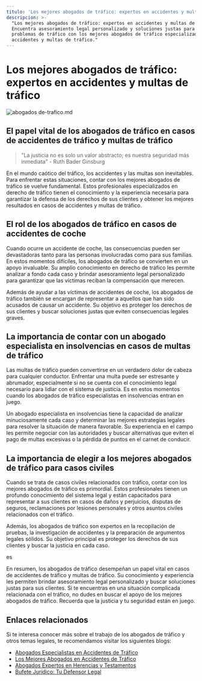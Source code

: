 ```yaml
---
titulo: 'Los mejores abogados de tráfico: expertos en accidentes y multas de tráfico'
descripcion: >-
  "Los mejores abogados de tráfico: expertos en accidentes y multas de tráfico -
  Encuentra asesoramiento legal personalizado y soluciones justas para tus
  problemas de tráfico con los mejores abogados de tráfico especializados en
  accidentes y multas de tráfico."
---
```


# Los mejores abogados de tráfico: expertos en accidentes y multas de tráfico

 ![abogados de-trafico.md](./img/abogados-de-trafico-1.webp)

## El papel vital de los abogados de tráfico en casos de accidentes de tráfico y multas de tráfico

> "La justicia no es solo un valor abstracto; es nuestra seguridad más inmediata" - Ruth Bader Ginsburg

En el mundo caótico del tráfico, los accidentes y las multas son inevitables. Para enfrentar estas situaciones, contar con los mejores abogados de tráfico se vuelve fundamental. Estos profesionales especializados en derecho de tráfico tienen el conocimiento y la experiencia necesaria para garantizar la defensa de los derechos de sus clientes y obtener los mejores resultados en casos de accidentes y multas de tráfico.

## El rol de los abogados de tráfico en casos de accidentes de coche

Cuando ocurre un accidente de coche, las consecuencias pueden ser devastadoras tanto para las personas involucradas como para sus familias. En estos momentos difíciles, los abogados de tráfico se convierten en un apoyo invaluable. Su amplio conocimiento en derecho de tráfico les permite analizar a fondo cada caso y brindar asesoramiento legal personalizado para garantizar que las víctimas reciban la compensación que merecen.

Además de ayudar a las víctimas de accidentes de coche, los abogados de tráfico también se encargan de representar a aquellos que han sido acusados de causar un accidente. Su objetivo es proteger los derechos de sus clientes y buscar soluciones justas que eviten consecuencias legales graves.

## La importancia de contar con un abogado especialista en insolvencias en casos de multas de tráfico

Las multas de tráfico pueden convertirse en un verdadero dolor de cabeza para cualquier conductor. Enfrentar una multa puede ser estresante y abrumador, especialmente si no se cuenta con el conocimiento legal necesario para lidiar con el sistema de justicia. Es en estos momentos cuando los abogados de tráfico especialistas en insolvencias entran en juego.



Un abogado especialista en insolvencias tiene la capacidad de analizar minuciosamente cada caso y determinar las mejores estrategias legales para resolver la situación de manera favorable. Su experiencia en el campo les permite negociar con las autoridades y buscar alternativas que eviten el pago de multas excesivas o la pérdida de puntos en el carnet de conducir.



## La importancia de elegir a los mejores abogados de tráfico para casos civiles



Cuando se trata de casos civiles relacionados con tráfico, contar con los mejores abogados de tráfico es primordial. Estos profesionales tienen un profundo conocimiento del sistema legal y están capacitados para representar a sus clientes en casos de daños y perjuicios, disputas de seguros, reclamaciones por lesiones personales y otros asuntos civiles relacionados con el tráfico.



Además, los abogados de tráfico son expertos en la recopilación de pruebas, la investigación de accidentes y la preparación de argumentos legales sólidos. Su objetivo principal es proteger los derechos de sus clientes y buscar la justicia en cada caso.



es



En resumen, los abogados de tráfico desempeñan un papel vital en casos de accidentes de tráfico y multas de tráfico. Su conocimiento y experiencia les permiten brindar asesoramiento legal personalizado y buscar soluciones justas para sus clientes. Si te encuentras en una situación complicada relacionada con el tráfico, no dudes en buscar el apoyo de los mejores abogados de tráfico. Recuerda que la justicia y tu seguridad están en juego.



## Enlaces relacionados



Si te interesa conocer más sobre el trabajo de los abogados de tráfico y otros temas legales, te recomendamos visitar los siguientes blogs:



- [Abogados Especialistas en Accidentes de Tráfico](https://www.ejemplo.com/abogados-especialistas-en-accidentes-de-trafico)
- [Los Mejores Abogados en Accidentes de Tráfico](https://www.ejemplo.com/los-mejores-abogados-en-accidentes-de-trafico)
- [Abogados Expertos en Herencias y Testamentos](https://www.ejemplo.com/abogados-expertos-en-herencias-y-testamentos)
- [Bufete Jurídico: Tu Defensor Legal](https://www.ejemplo.com/bufete-juridico)


